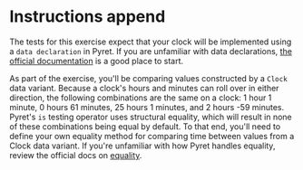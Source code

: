 # Instructions append

The tests for this exercise expect that your clock will be implemented using a `data declaration` in Pyret.
If you are unfamiliar with data declarations, [the official documentation][data-declaration] is a good place to start.

As part of the exercise, you'll be comparing values constructed by a `Clock` data variant.
Because a clock's hours and minutes can roll over in either direction, the following combinations are the same on a clock:  1 hour 1 minute, 0 hours 61 minutes, 25 hours 1 minutes, and 2 hours -59 minutes.
Pyret's `is` testing operator uses structural equality, which will result in none of these combinations being equal by default.
To that end, you'll need to define your own equality method for comparing time between values from a Clock data variant.
If you're unfamiliar with how Pyret handles equality, review the official docs on [equality].

[data-declaration]: https://pyret.org/docs/latest/s_declarations.html#%28part._s~3adata-decl%29
[equality]: https://pyret.org/docs/latest/equality.html
